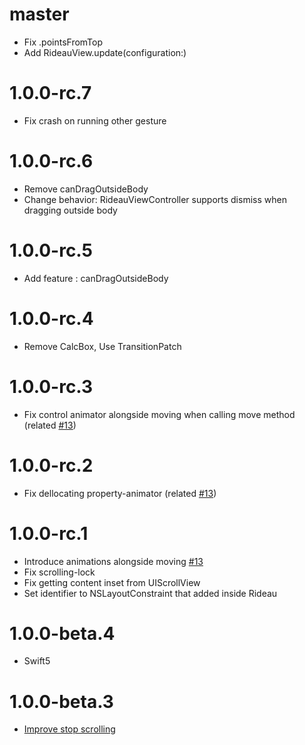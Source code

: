 # master

- Fix .pointsFromTop
- Add RideauView.update(configuration:)

# 1.0.0-rc.7

- Fix crash on running other gesture

# 1.0.0-rc.6

- Remove canDragOutsideBody
- Change behavior: RideauViewController supports dismiss when dragging outside body

# 1.0.0-rc.5

- Add feature : canDragOutsideBody

# 1.0.0-rc.4

- Remove CalcBox, Use TransitionPatch

# 1.0.0-rc.3

- Fix control animator alongside moving when calling move method (related [#13](https://github.com/muukii/Rideau/pull/13))

# 1.0.0-rc.2

- Fix dellocating property-animator (related [#13](https://github.com/muukii/Rideau/pull/13))

# 1.0.0-rc.1

- Introduce animations alongside moving [#13](https://github.com/muukii/Rideau/pull/13)
- Fix scrolling-lock
- Fix getting content inset from UIScrollView
- Set identifier to NSLayoutConstraint that added inside Rideau

# 1.0.0-beta.4

- Swift5

# 1.0.0-beta.3

- [Improve stop scrolling](https://github.com/muukii/Rideau/pull/10)
